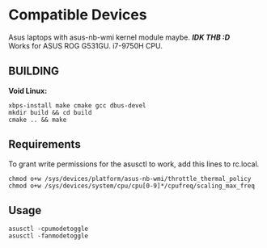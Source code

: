# Compatible Devices
Asus laptops with asus-nb-wmi kernel module maybe. ***IDK THB :D***  
Works for ASUS ROG G531GU. i7-9750H CPU.

## BUILDING

**Void Linux:**

    xbps-install make cmake gcc dbus-devel
    mkdir build && cd build
    cmake .. && make
## Requirements
To grant write permissions for the asusctl to work, add this lines to rc.local.

    chmod o+w /sys/devices/platform/asus-nb-wmi/throttle_thermal_policy
    chmod o+w /sys/devices/system/cpu/cpu[0-9]*/cpufreq/scaling_max_freq
## Usage
    asusctl -cpumodetoggle
    asusctl -fanmodetoggle

